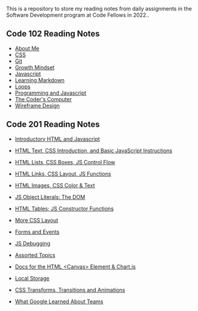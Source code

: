 This is a repository to store my reading notes from daily assignments in the Software Development program at Code Fellows in 2022..

## Code 102 Reading Notes
* [About Me](https://nicholas-mercado.github.io/reading-notes/c102/home.html)<br>
* [CSS](https://nicholas-mercado.github.io/reading-notes/c102/css.html)<br>
* [Git](https://nicholas-mercado.github.io/reading-notes/c102/git.html)<br>
* [Growth Mindset](https://nicholas-mercado.github.io/reading-notes/c102/growth_mindset.html)<br>
* [Javascript](https://nicholas-mercado.github.io/reading-notes/c102/javascript.html)<br>
* [Learning Markdown](https://nicholas-mercado.github.io/reading-notes/c102/Learning-Markdown.html)<br>
* [Loops](https://nicholas-mercado.github.io/reading-notes/c102/loops.html)<br>
* [Programming and Javascript](https://nicholas-mercado.github.io/reading-notes/c102/prog_js.html)<br>
* [The Coder's Computer](https://nicholas-mercado.github.io/reading-notes/c102/The-Coders-Computer.html)<br>
* [Wireframe Design](https://nicholas-mercado.github.io/reading-notes/c102/wireframe_design.html)<br>

## Code 201 Reading Notes

* [Introductory HTML and Javascript](https://nicholas-mercado.github.io/reading-notes/class-01.html)

* [HTML Text, CSS Introduction, and Basic JavaScript Instructions](https://nicholas-mercado.github.io/reading-notes/class-02.html)

* [HTML Lists, CSS Boxes, JS Control Flow](https://nicholas-mercado.github.io/reading-notes/class-03.html)

* [HTML Links, CSS Layout, JS Functions](https://nicholas-mercado.github.io/reading-notes/class-04.html)

* [HTML Images, CSS Color & Text](https://nicholas-mercado.github.io/reading-notes/class-05.html)

* [JS Object Literals: The DOM](https://nicholas-mercado.github.io/reading-notes/class-06.html)

* [HTML Tables; JS Constructor Functions](https://nicholas-mercado.github.io/reading-notes/class-07.html)
  
* [More CSS Layout](https://nicholas-mercado.github.io/reading-notes/class-08.html)
  
* [Forms and Events](https://nicholas-mercado.github.io/reading-notes/class-09.html)
  
* [JS Debugging](https://nicholas-mercado.github.io/reading-notes/class-10.html)
  
* [Assorted Topics](https://nicholas-mercado.github.io/reading-notes/class-11.html)
  
* [Docs for the HTML \<Canvas> Element & Chart.js](https://nicholas-mercado.github.io/reading-notes/class-12.html)
  
* [Local Storage](https://nicholas-mercado.github.io/reading-notes/class-13.html)
  
* [CSS Transforms, Transitions and Animations](https://nicholas-mercado.github.io/reading-notes/class-14a.html)
  
* [What Google Learned About Teams](https://nicholas-mercado.github.io/reading-notes/class-14b.html)
  

